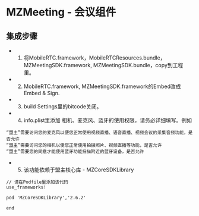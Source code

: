 # MZMeeting - 会议组件
## 集成步骤
- 1. 将MobileRTC.framework，MobileRTCResources.bundle，MZMeetingSDK.framework, MZMeetingSDK.bundle，copy到工程里。

- 2. MobileRTC.framework, MZMeetingSDK.framework的Embed改成Embed & Sign.

- 3. build Settings里的bitcode关闭。

- 4. info.plist里添加 相机、麦克风、蓝牙的使用权限，请务必详细填写。例如
```
“盟主”需要访问您的麦克风以便您正常使用视频直播、语音直播、视频会议的采集音频功能，是否允许
“盟主”需要访问您的相机以便您正常使用拍摄照片、视频直播等功能，是否允许
“盟主”需要您的同意才能使用蓝牙功能扫描附近的蓝牙设备，是否允许
```
- 5. 该功能依赖于盟主核心库 - MZCoreSDKLibrary
```
// 请在Podfile里添加该代码
use_frameworks!

pod 'MZCoreSDKLibrary','2.6.2'

end
```
